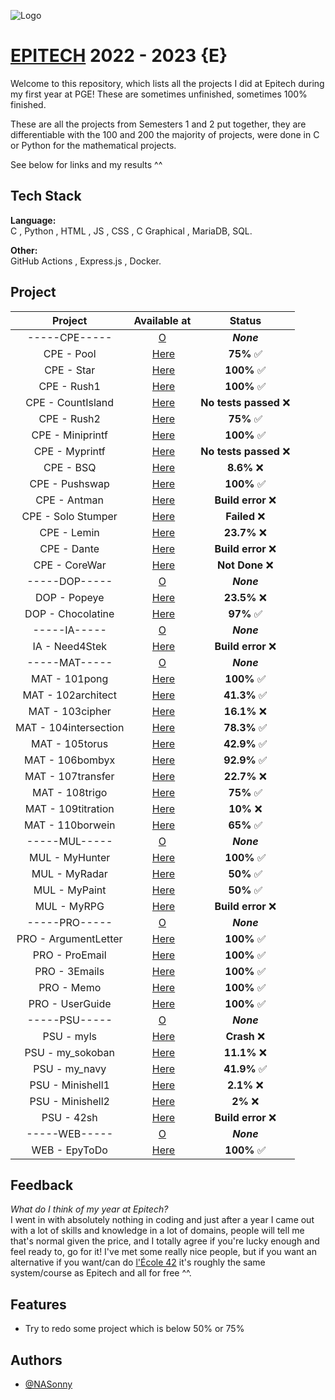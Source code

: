 
![Logo](https://newsroom.ionis-group.com/wp-content/uploads/2021/10/EPITECH-TECHNOLOGY-QUADRI-2021.png)


# [EPITECH](https://www.epitech.eu/) 2022 - 2023  {E}

Welcome to this repository, which lists all the projects I did at Epitech during my first year at PGE! These are sometimes unfinished, sometimes 100% finished.

These are all the projects from Semesters 1 and 2 put together, they are differentiable with the 100 and 200 the majority of projects, were done in C or Python for the mathematical projects.

See below for links and my results ^^


## Tech Stack

**Language:** \
C , Python , HTML , JS , CSS , C Graphical , MariaDB, SQL.

**Other:** \
GitHub Actions , Express.js , Docker.

## Project 

| Project    | Available at     | Status     |  
| :-: | :-: | :-:|
| -----CPE----- | [O](https://github.com/NASonny/EPITECH-23/tree/main/CPE) |***None***|
| CPE - Pool |‎ [Here](https://github.com/NASonny/EPITECH-23/tree/main/CPE/100%20-%20110/CPool)‎| **75%** ✅ |
| CPE - Star |‎ [Here](https://github.com/NASonny/EPITECH-23/tree/main/CPE/100%20-%20110/B-CPE-100-LIL-1-1-Star)‎| **100%** ✅ |
| CPE - Rush1 |‎ [Here](https://github.com/NASonny/EPITECH-23/tree/main/CPE/100%20-%20110/B-CPE-100-LIL-1-1-Rush1)‎| **100%** ✅ |
| CPE - CountIsland |‎ [Here](https://github.com/NASonny/EPITECH-23/tree/main/CPE/100%20-%20110/B-CPE-100-LIL-1-1-CountIsland)‎| **No tests passed** ❌ |
| CPE - Rush2 |‎ [Here](https://github.com/NASonny/EPITECH-23/tree/main/CPE/100%20-%20110/B-CPE-100-LIL-1-1-Rush2)‎| **75%** ✅ |
| CPE - Miniprintf |‎ [Here](https://github.com/NASonny/EPITECH-23/tree/main/CPE/100%20-%20110/B-CPE-101-LIL-1-1-MiniPrintf)‎| **100%** ✅ |
| CPE - Myprintf |‎ [Here](https://github.com/NASonny/EPITECH-23/tree/main/CPE/100%20-%20110/B-CPE-101-LIL-1-1-MyPrintf)‎| **No tests passed** ❌ |
| CPE - BSQ |‎ [Here](https://github.com/NASonny/EPITECH-23/tree/main/CPE/100%20-%20110/B-CPE-110-LIL-1-1-BSQ)‎| **8.6%** ❌ |
| CPE - Pushswap |‎ [Here](https://github.com/NASonny/EPITECH-23/tree/main/CPE/100%20-%20110/B-CPE-110-LIL-1-1-Pushswap)‎| **100%** ✅ |
| CPE - Antman |‎ [Here](https://github.com/NASonny/EPITECH-23/tree/main/CPE/100%20-%20110/B-CPE-110-LIL-1-1-Antman)‎| **Build error** ❌ |
| CPE - Solo Stumper |‎ [Here](https://github.com/NASonny/EPITECH-23/tree/main/CPE/200%20-%20210/Solo-Stumper)‎| **Failed** ❌ |
| CPE - Lemin |‎ [Here](https://github.com/NASonny/EPITECH-23/tree/main/CPE/200%20-%20210/B-CPE-200-LIL-2-1-Lemin)‎| **23.7%** ❌ |
| CPE - Dante |‎ [Here](https://github.com/NASonny/EPITECH-23/tree/main/CPE/200%20-%20210/B-CPE-200-LIL-2-1-Dante)‎| **Build error** ❌ |
| CPE - CoreWar |‎ [Here](https://github.com/NASonny/EPITECH-23/tree/main/CPE/200%20-%20210/B-CPE-200-LIL-2-1-CoreWar)‎| **Not Done** ❌ |
| -----DOP----- | [O](https://github.com/NASonny/EPITECH-23/tree/main/DOP) |***None***|
| DOP - Popeye |‎ [Here](https://github.com/NASonny/EPITECH-23/tree/main/DOP/B-DOP-200-LIL-2-1-Popeye)‎| **23.5%** ❌ |
| DOP - Chocolatine |‎ [Here](https://github.com/NASonny/EPITECH-23/tree/main/DOP/B-DOP-200-LIL-2-1-Chocolatine%20-%20Petit%20Pain)‎| **97%** ✅ |
| -----IA----- | [O](https://github.com/NASonny/EPITECH-23/tree/main/IA) |***None***|
| IA - Need4Stek |‎ [Here](https://github.com/NASonny/EPITECH-23/tree/main/IA/B-AIA-200-LIL-2-1-Need4Stek)‎| **Build error** ❌ |
| -----MAT----- | [O](https://github.com/NASonny/EPITECH-23/tree/main/MAT) |***None***|
| MAT - 101pong |‎ [Here](https://github.com/NASonny/EPITECH-23/tree/main/MAT/B-MAT-100-LIL-1-1-101pong)‎| **100%** ✅ |
| MAT - 102architect |‎ [Here](https://github.com/NASonny/EPITECH-23/tree/main/MAT/B-MAT-100-LIL-1-1-102architect)‎| **41.3%** ✅ |
| MAT - 103cipher |‎ [Here](https://github.com/NASonny/EPITECH-23/tree/main/MAT/B-MAT-100-LIL-1-1-103cipher)‎| **16.1%** ❌ |
| MAT - 104intersection |‎ [Here](https://github.com/NASonny/EPITECH-23/tree/main/MAT/B-MAT-100-LIL-1-1-104intersection)‎| **78.3%** ✅ |
| MAT - 105torus |‎ [Here](https://github.com/NASonny/EPITECH-23/tree/main/MAT/B-MAT-100-LIL-1-1-105torus)‎| **42.9%** ✅ |
| MAT - 106bombyx |‎ [Here](https://github.com/NASonny/EPITECH-23/tree/main/MAT/B-MAT-200-LIL-2-1-106bombyx)‎| **92.9%** ✅ |
| MAT - 107transfer |‎ [Here](https://github.com/NASonny/EPITECH-23/tree/main/MAT/B-MAT-200-LIL-2-1-107transfer)‎| **22.7%** ❌ |
| MAT - 108trigo |‎ [Here](https://github.com/NASonny/EPITECH-23/tree/main/MAT/B-MAT-200-LIL-2-1-108trigo)‎| **75%** ✅ |
| MAT - 109titration |‎ [Here](https://github.com/NASonny/EPITECH-23/tree/main/MAT/B-MAT-200-LIL-2-1-109titration)‎| **10%** ❌ |
| MAT - 110borwein |‎ [Here](https://github.com/NASonny/EPITECH-23/tree/main/MAT/B-MAT-200-LIL-2-1-110borwein)‎| **65%** ✅ |
| -----MUL----- | [O](https://github.com/NASonny/EPITECH-23/tree/main/MUL) |***None***|
| MUL - MyHunter |‎ [Here](https://github.com/NASonny/EPITECH-23/tree/main/MAT/B-MAT-200-LIL-2-1-110borwein)‎| **100%** ✅ |
| MUL - MyRadar |‎ [Here](https://github.com/NASonny/EPITECH-23/tree/main/MAT/B-MAT-200-LIL-2-1-110borwein)‎| **50%** ✅ |
| MUL - MyPaint |‎ [Here](https://github.com/NASonny/EPITECH-23/tree/main/MAT/B-MAT-200-LIL-2-1-110borwein)‎| **50%** ✅ |
| MUL - MyRPG |‎ [Here](https://github.com/NASonny/EPITECH-23/tree/main/MAT/B-MAT-200-LIL-2-1-110borwein)‎| **Build error** ❌ |
| -----PRO----- | [O](https://github.com/NASonny/EPITECH-23/tree/main/PRO) |***None***|
| PRO - ArgumentLetter |‎ [Here](https://github.com/NASonny/EPITECH-23/tree/main/PRO/B-PRO-100-LIL-1-1-ArgumentLetter)‎| **100%** ✅ |
| PRO - ProEmail |‎ [Here](https://github.com/NASonny/EPITECH-23/tree/main/PRO/B-PRO-100-LIL-1-1-ProEmail)‎| **100%** ✅ |
| PRO - 3Emails |‎ [Here](https://github.com/NASonny/EPITECH-23/tree/main/PRO/B-PRO-200-LIL-2-1-3Emails)‎| **100%** ✅ |
| PRO - Memo |‎ [Here](https://github.com/NASonny/EPITECH-23/tree/main/PRO/B-PRO-200-LIL-2-1-Memo)‎| **100%** ✅ |
| PRO - UserGuide |‎ [Here](https://github.com/NASonny/EPITECH-23/tree/main/PRO/B-PRO-200-LIL-2-1-UserGuide)‎| **100%** ✅ |
| -----PSU----- | [O](https://github.com/NASonny/EPITECH-23/tree/main/PSU) |***None***|
| PSU - myls |‎ [Here](https://github.com/NASonny/EPITECH-23/tree/main/PSU/B-PSU-100-LIL-1-1-myls)‎| **Crash** ❌ |
| PSU - my_sokoban |‎ [Here](https://github.com/NASonny/EPITECH-23/tree/main/PSU/B-PSU-100-LIL-1-1-Sokoban)‎| **11.1%** ❌ |
| PSU - my_navy |‎ [Here](https://github.com/NASonny/EPITECH-23/tree/main/PSU/B-PSU-100-LIL-1-1-Navy)‎| **41.9%** ✅ |
| PSU - Minishell1 |‎ [Here](https://github.com/NASonny/EPITECH-23/tree/main/PSU/B-PSU-200-LIL-2-1-minishell1)‎| **2.1%** ❌ |
| PSU - Minishell2 |‎ [Here](https://github.com/NASonny/EPITECH-23/tree/main/PSU/B-PSU-200-LIL-2-1-minishell2)‎| **2%** ❌ |
| PSU - 42sh |‎ [Here](https://github.com/NASonny/EPITECH-23/tree/main/PSU/B-PSU-200-LIL-2-1-42sh)‎| **Build error** ❌ |
| -----WEB----- | [O](https://github.com/NASonny/EPITECH-23/tree/main/WEB) |***None***|
| WEB - EpyToDo |‎ [Here](https://github.com/NASonny/EPITECH-23/tree/main/WEB/B-WEB-200-LIL-2-1-Epytodo)‎| **100%** ✅ |
 
## Feedback

*What do I think of my year at Epitech?*\
I went in with absolutely nothing in coding and just after a year I came out with a lot of skills and knowledge in a lot of domains, people will tell me that's normal given the price, and I totally agree if you're lucky enough and feel ready to, go for it! I've met some really nice people, but if you want an alternative if you want/can do [l'École 42](https://42.fr/) it's roughly the same system/course as Epitech and all for free ^^.
## Features

- Try to redo some project which is below 50% or 75%



## Authors

- [@NASonny](https://github.com/NASonny)

